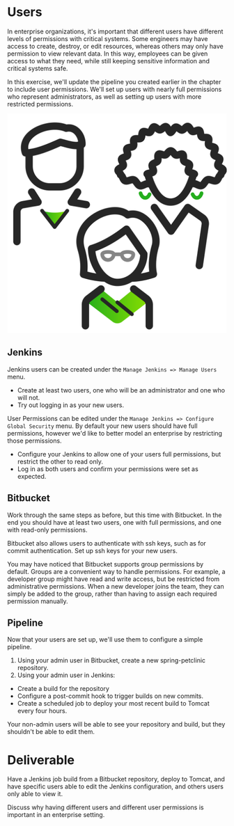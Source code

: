 # Users

In enterprise organizations, it's important that different users have different
levels of permissions with critical systems. Some engineers may have access to
create, destroy, or edit resources, whereas others may only have permission to
view relevant data. In this way, employees can be given access to what they
need, while still keeping sensitive information and critical systems safe.

In this exercise, we'll update the pipeline you created earlier in the chapter
to include user permissions. We'll set up users with nearly full permissions
who represent administrators, as well as setting up users with more restricted
permissions.

<center>

  ![](img5/team.svg ':size=125px')

</center>

## Jenkins

Jenkins users can be created under the `Manage Jenkins => Manage Users` menu.

- Create at least two users, one who will be an administrator and one who will
not.
- Try out logging in as your new users.

User Permissions can be edited under the
`Manage Jenkins => Configure Global Security` menu. By default your new users
should have full permissions, however we'd like to better model an enterprise
by restricting those permissions.

- Configure your Jenkins to allow one of your users full
permissions, but restrict the other to read only.
- Log in as both users and confirm your permissions were set as expected.

## Bitbucket

Work through the same steps as before, but this time with Bitbucket. In the end
you should have at least two users, one with full permissions, and one with
read-only permissions.

Bitbucket also allows users to authenticate with ssh keys, such as for commit
authentication. Set up ssh keys for your new users.

You may have noticed that Bitbucket supports group permissions by default.
Groups are a convenient way to handle permissions. For example, a
developer group might have read and write access, but be restricted from
administrative permissions. When a new developer joins the team,
they can simply be added to the group, rather than having to assign each
required permission manually.

## Pipeline

Now that your users are set up, we'll use them to configure a simple pipeline.

1. Using your admin user in Bitbucket, create a new spring-petclinic
repository.
2. Using your admin user in Jenkins:
  - Create a build for the repository
  - Configure a post-commit hook to trigger builds on new commits.
  - Create a scheduled job to deploy your most recent build to Tomcat every
four hours.

Your non-admin users will be able to see your repository and build, but they
shouldn't be able to edit them.

# Deliverable

Have a Jenkins job build from a Bitbucket repository, deploy to Tomcat, and have specific users able to edit the Jenkins configuration, and others users only able to view it.

Discuss why having different users and different user permissions is important
in an enterprise setting.
